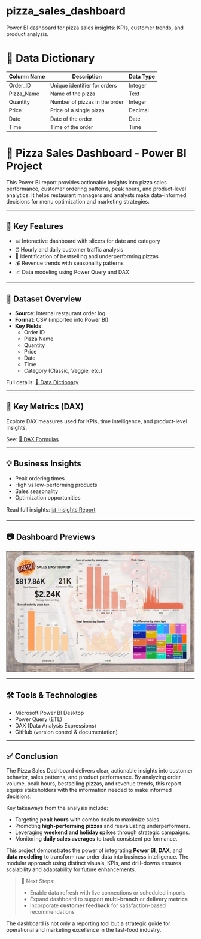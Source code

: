 # pizza_sales_dashboard
Power BI dashboard for pizza sales insights: KPIs, customer trends, and product analysis.


# 📘 Data Dictionary

| Column Name  | Description                    | Data Type |
|--------------|--------------------------------|-----------|
| Order_ID     | Unique identifier for orders   | Integer   |
| Pizza_Name   | Name of the pizza              | Text      |
| Quantity     | Number of pizzas in the order  | Integer   |
| Price        | Price of a single pizza        | Decimal   |
| Date         | Date of the order              | Date      |
| Time         | Time of the order              | Time      |

# 🍕 Pizza Sales Dashboard - Power BI Project

This Power BI report provides actionable insights into pizza sales performance, customer ordering patterns, peak hours, and product-level analytics. It helps restaurant managers and analysts make data-informed decisions for menu optimization and marketing strategies.

---

## 🚀 Key Features

- 📊 Interactive dashboard with slicers for date and category
- ⏰ Hourly and daily customer traffic analysis
- 🍕 Identification of bestselling and underperforming pizzas
- 💰 Revenue trends with seasonality patterns
- 📈 Data modeling using Power Query and DAX

---

## 📁 Dataset Overview

- **Source**: Internal restaurant order log
- **Format**: CSV (imported into Power BI)
- **Key Fields**:
  - Order ID
  - Pizza Name
  - Quantity
  - Price
  - Date
  - Time
  - Category (Classic, Veggie, etc.)

Full details: [📘 Data Dictionary](https://github.com/Oacquah31/pizza_sales_dashboard/blob/main/Pizza%2BPlace%2BSales.zip)

---

## 🔢 Key Metrics (DAX)

Explore DAX measures used for KPIs, time intelligence, and product-level insights.

See: [📐 DAX Formulas](https://github.com/Oacquah31/pizza_sales_dashboard/commit/2d7181dd004763c9bf51d474c63a770c879c55db)

---

## 💡 Business Insights

- Peak ordering times
- High vs low-performing products
- Sales seasonality
- Optimization opportunities

Read full insights: [📊 Insights Report](https://github.com/Oacquah31/pizza_sales_dashboard/blob/main/docs/insights_report.md)

---

## 📷 Dashboard Previews


![Dashboard](https://github.com/Oacquah31/pizza_sales_dashboard/blob/main/Screenshot%202025-06-17%20024908.png)  


---

## 🛠 Tools & Technologies

- Microsoft Power BI Desktop
- Power Query (ETL)
- DAX (Data Analysis Expressions)
- GitHub (version control & documentation)

---
## ✅ Conclusion

The Pizza Sales Dashboard delivers clear, actionable insights into customer behavior, sales patterns, and product performance. By analyzing order volume, peak hours, bestselling pizzas, and revenue trends, this report equips stakeholders with the information needed to make informed decisions.

Key takeaways from the analysis include:
- Targeting **peak hours** with combo deals to maximize sales.
- Promoting **high-performing pizzas** and reevaluating underperformers.
- Leveraging **weekend and holiday spikes** through strategic campaigns.
- Monitoring **daily sales averages** to track consistent performance.

This project demonstrates the power of integrating **Power BI**, **DAX**, and **data modeling** to transform raw order data into business intelligence. The modular approach using distinct visuals, KPIs, and drill-downs ensures scalability and adaptability for future enhancements.

> 📌 Next Steps:
> - Enable data refresh with live connections or scheduled imports
> - Expand dashboard to support **multi-branch** or **delivery metrics**
> - Incorporate **customer feedback** for satisfaction-based recommendations

The dashboard is not only a reporting tool but a strategic guide for operational and marketing excellence in the fast-food industry.
